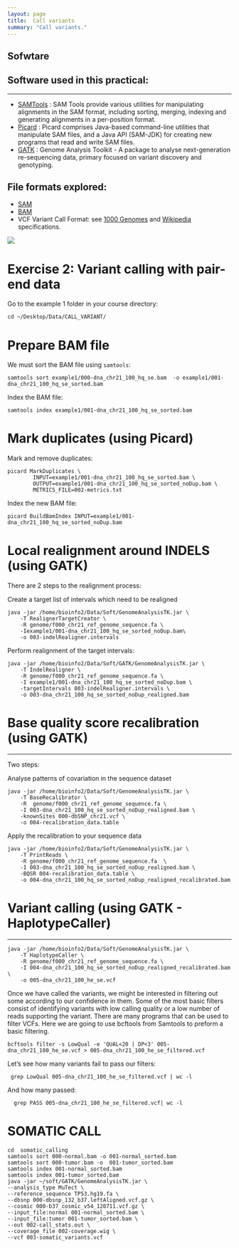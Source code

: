 ```yaml
---
layout: page
title:  Call variants
summary: "Call variants."
---
```



## Sofwtare
[SAMTools]: http://samtools.sourceforge.net/ "samtools"
[Picard]: http://picard.sourceforge.net/ "Picard"
[GATK]: http://www.broadinstitute.org/gatk/ "GATK"


##  Software used in this practical:
--------------------------------

- [SAMTools] : SAM Tools provide various utilities for manipulating alignments in the SAM format, including sorting, merging, indexing and generating alignments in a per-position format.
- [Picard] : Picard comprises Java-based command-line utilities that manipulate SAM files, and a Java API (SAM-JDK) for creating new programs that read and write SAM files.
- [GATK] : Genome Analysis Toolkit - A package to analyse next-generation re-sequencing data, primary focused on variant discovery and genotyping.


File formats explored:
----------------------

- [SAM](http://samtools.sourceforge.net/SAMv1.pdf)
- [BAM](http://www.broadinstitute.org/igv/bam)
- VCF Variant Call Format: see [1000 Genomes](http://www.1000genomes.org/wiki/analysis/variant-call-format/vcf-variant-call-format-version-42) and [Wikipedia](http://en.wikipedia.org/wiki/Variant_Call_Format) specifications.

<img src="{{site.url}}/images/gatkgermline.png">


Exercise 2: Variant calling with pair-end data
================================================================================

Go to the example 1 folder in your course directory: 

    cd ~/Desktop/Data/CALL_VARIANT/


# Prepare BAM file

We must sort the BAM file using ``samtools``:

    samtools sort example1/000-dna_chr21_100_hq_se.bam  -o example1/001-dna_chr21_100_hq_se_sorted.bam

Index the BAM file:

    samtools index example1/001-dna_chr21_100_hq_se_sorted.bam


# Mark duplicates (using Picard)
Mark and remove duplicates:

    picard MarkDuplicates \
			INPUT=example1/001-dna_chr21_100_hq_se_sorted.bam \
			OUTPUT=example1/001-dna_chr21_100_hq_se_sorted_noDup.bam \
			METRICS_FILE=002-metrics.txt

Index the new BAM file:

    picard BuildBamIndex INPUT=example1/001-dna_chr21_100_hq_se_sorted_noDup.bam 

# Local realignment around INDELS (using GATK)

There are 2 steps to the realignment process:

Create a target list of intervals which need to be realigned
  
    java -jar /home/bioinfo2/Data/Soft/GenomeAnalysisTK.jar \
		-T RealignerTargetCreator \
		-R genome/f000_chr21_ref_genome_sequence.fa \
		-Iexample1/001-dna_chr21_100_hq_se_sorted_noDup.bam\
		-o 003-indelRealigner.intervals

Perform realignment of the target intervals:

    java -jar /home/bioinfo2/Data/Soft/GATK/GenomeAnalysisTK.jar \
		-T IndelRealigner \
		-R genome/f000_chr21_ref_genome_sequence.fa \
		-I example1/001-dna_chr21_100_hq_se_sorted_noDup.bam \
		-targetIntervals 003-indelRealigner.intervals \
		-o 003-dna_chr21_100_hq_se_sorted_noDup_realigned.bam

# Base quality score recalibration (using GATK)
--------------------------------------------------------------------------------

Two steps:

Analyse patterns of covariation in the sequence dataset

    java -jar /home/bioinfo2/Data/Soft/GenomeAnalysisTK.jar \
		-T BaseRecalibrator \
		-R  genome/f000_chr21_ref_genome_sequence.fa \
		-I 003-dna_chr21_100_hq_se_sorted_noDup_realigned.bam \
		-knownSites 000-dbSNP_chr21.vcf \
		-o 004-recalibration_data.table

Apply the recalibration to your sequence data

    java -jar /home/bioinfo2/Data/Soft/GenomeAnalysisTK.jar \
		-T PrintReads \
		-R genome/f000_chr21_ref_genome_sequence.fa  \
		-I 003-dna_chr21_100_hq_se_sorted_noDup_realigned.bam \
		-BQSR 004-recalibration_data.table \
		-o 004-dna_chr21_100_hq_se_sorted_noDup_realigned_recalibrated.bam

# Variant calling (using GATK - **HaplotypeCaller**)
--------------------------------------------------------------------------------
   
    java -jar /home/bioinfo2/Data/Soft/GenomeAnalysisTK.jar \
		-T HaplotypeCaller \
		-R genome/f000_chr21_ref_genome_sequence.fa \
		-I 004-dna_chr21_100_hq_se_sorted_noDup_realigned_recalibrated.bam \
		-o 005-dna_chr21_100_he_se.vcf




Once we have called the variants, we might be interested in filtering out some according to our confidence in them. Some of the most basic filters consist of identifying variants with low calling quality or a low number of reads supporting the variant. There are many programs that can be used to filter VCFs. Here we are going to use bcftools from Samtools to preform a basic filtering.

    bcftools filter -s LowQual -e 'QUAL<20 | DP<3' 005-dna_chr21_100_he_se.vcf > 005-dna_chr21_100_he_se_filtered.vcf

Let’s see how many variants fail to pass our filters:

     grep LowQual 005-dna_chr21_100_he_se_filtered.vcf | wc -l

And how many passed:

      grep PASS 005-dna_chr21_100_he_se_filtered.vcf| wc -l
      
      
# SOMATIC CALL

    cd  somatic_calling
    samtools sort 000-normal.bam -o 001-normal_sorted.bam
    samtools sort 000-tumor.bam -o  001-tumor_sorted.bam
    samtools index 001-normal_sorted.bam
    samtools index 001-tumor_sorted.bam
    java -jar ~/soft/GATK/GenomeAnalysisTK.jar \
    --analysis_type MuTect \
    --reference_sequence TP53.hg19.fa \
    --dbsnp 000-dbsnp_132_b37.leftAligned.vcf.gz \
    --cosmic 000-b37_cosmic_v54_120711.vcf.gz \
    --input_file:normal 001-normal_sorted.bam \
    --input_file:tumor 001-tumor_sorted.bam \
    --out 002-call_stats.out \
    --coverage_file 002-coverage.wig \
    --vcf 003-somatic_variants.vcf
